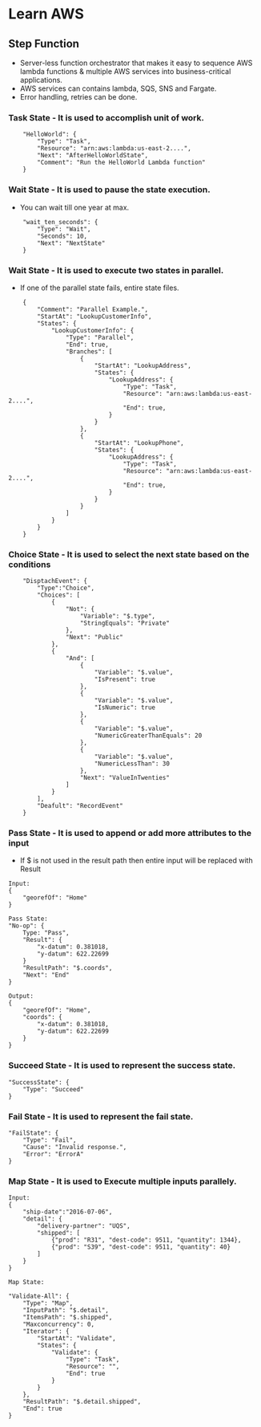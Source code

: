 # Learn AWS

## Step Function
- Server-less function orchestrator that makes it easy to sequence AWS lambda functions & 
    multiple AWS services into business-critical applications.
- AWS services can contains lambda, SQS, SNS and Fargate.
- Error handling, retries can be done.


### Task State - It is used to accomplish unit of work.

```
    "HelloWorld": {
        "Type": "Task",
        "Resource": "arn:aws:lambda:us-east-2....",
        "Next": "AfterHelloWorldState",
        "Comment": "Run the HelloWorld Lambda function"
    }
```

### Wait State - It is used to pause the state execution.
- You can wait till one year at max.

```
    "wait_ten_seconds": {
        "Type": "Wait",
        "Seconds": 10,
        "Next": "NextState"
    }
```

### Wait State - It is used to execute two states in parallel.
- If one of the parallel state fails, entire state files.

```
    {
        "Comment": "Parallel Example.",
        "StartAt": "LookupCustomerInfo",
        "States": {
            "LookupCustomerInfo": {
                "Type": "Parallel",
                "End": true,
                "Branches": [
                    {
                        "StartAt": "LookupAddress",
                        "States": {
                            "LookupAddress": {
                                "Type": "Task",
                                "Resource": "arn:aws:lambda:us-east-2....",
                                "End": true,
                            }
                        }
                    },
                    {
                        "StartAt": "LookupPhone",
                        "States": {
                            "LookupAddress": {
                                "Type": "Task",
                                "Resource": "arn:aws:lambda:us-east-2....",
                                "End": true,
                            }
                        }
                    }
                ]
            }
        }
    }
```

### Choice State - It is used to select the next state based on the conditions

```
    "DisptachEvent": {
        "Type":"Choice",
        "Choices": [
            {
                "Not": {
                    "Variable": "$.type",
                    "StringEquals": "Private"
                },
                "Next": "Public"
            },
            {
                "And": [
                    {
                        "Variable": "$.value",
                        "IsPresent": true
                    },
                    {
                        "Variable": "$.value",
                        "IsNumeric": true
                    },
                    {
                        "Variable": "$.value",
                        "NumericGreaterThanEquals": 20
                    },
                    {
                        "Variable": "$.value",
                        "NumericLessThan": 30
                    },
                    "Next": "ValueInTwenties"
                ]
            }
        ],
        "Deafult": "RecordEvent"
    }
```

### Pass State - It is used to append or add more attributes to the input
- If $ is not used in the result path then entire input will be replaced with Result

```
Input: 
{
    "georefOf": "Home"
}

Pass State:
"No-op": {
    Type: "Pass",
    "Result": {
        "x-datum": 0.381018,
        "y-datum": 622.22699
    }
    "ResultPath": "$.coords",
    "Next": "End"
}

Output:
{
    "georefOf": "Home",
    "coords": {
        "x-datum": 0.381018,
        "y-datum": 622.22699
    }
}
```

### Succeed State - It is used to represent the success state.

```
"SuccessState": {
    "Type": "Succeed"
}
```

### Fail State - It is used to represent the fail state.

```
"FailState": {
    "Type": "Fail",
    "Cause": "Invalid response.",
    "Error": "ErrorA"
}
```

### Map State - It is used to Execute multiple inputs parallely.

```
Input:
{
    "ship-date":"2016-07-06",
    "detail": {
        "delivery-partner": "UQS",
        "shipped": [
            {"prod": "R31", "dest-code": 9511, "quantity": 1344},
            {"prod": "S39", "dest-code": 9511, "quantity": 40}
        ]
    }
}

Map State:

"Validate-All": {
    "Type": "Map",
    "InputPath": "$.detail",
    "ItemsPath": "$.shipped",
    "Maxconcurrency": 0,
    "Iterator": {
        "StartAt": "Validate",
        "States": {
            "Validate": {
                "Type": "Task",
                "Resource": "",
                "End": true
            }
        }
    },
    "ResultPath": "$.detail.shipped",
    "End": true
}
```

